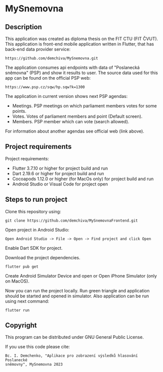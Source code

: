# MySnemovna

## Description

This application was created as diploma thesis on the FIT CTU (FIT ČVUT).
This application is front-end mobile application written in Flutter, that has back-end data provider service:
```
https://github.com/demchiva/MySnemovna.git
```

The application consumes api endpoints with data of "Poslanecká sněmovna" (PSP) and show it results to user.
The source data used for this app can be found on the official PSP web:
```
https://www.psp.cz/sqw/hp.sqw?k=1300
```

The application in current version shows next PSP agendas:

- Meetings. PSP meetings on which parliament members votes for some points.
- Votes. Votes of parliament members and point (Default screen).
- Members. PSP member which can vote (search allowed).

For information about another agendas see official web (link above).

## Project requirements

Project requirements:

- Flutter 3.7.10 or higher for project build and run
- Dart 2.19.6 or higher for project build and run
- Cocoapods 1.12.0 or higher (for MacOs only) for project build and run
- Android Studio or Visual Code for project open

## Steps to run project

Clone this repository using:
```
git clone https://github.com/demchiva/MySnemovnaFrontend.git
```

Open project in Android Studio:
```
Open Android Studio -> File -> Open -> Find project and click Open
```

Enable Dart SDK for project.

Download the project dependencies.
```
flutter pub get 
```

Create Android Simulator Device and open or Open iPhone Simulator (only on MacOS).

Now you can run the project locally. 
Run green triangle and application should be started and opened in simulator.
Also application can be run using next command:
```
flutter run
```

## Copyright

This program can be distributed under GNU General Public License.

If you use this code please cite:

```
Bc. I. Demchenko, "Aplikace pro zobrazení výsledků hlasování Poslanecké
sněmovny", MySnemovna 2023
```